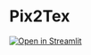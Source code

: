 # Pix2Tex
[![Open in Streamlit](https://static.streamlit.io/badges/streamlit_badge_black_white.svg)](https://pix2-tex.streamlit.app/)

